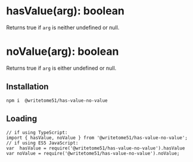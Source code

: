 # hasValue(arg): boolean

Returns true if `arg` is neither undefined or null.

# noValue(arg): boolean

Returns true if `arg` is either undefined or null.


## Installation
`npm i  @writetome51/has-value-no-value`

## Loading
```
// if using TypeScript:
import { hasValue, noValue } from '@writetome51/has-value-no-value';
// if using ES5 JavaScript:
var  hasValue = require('@writetome51/has-value-no-value').hasValue
var noValue = require('@writetome51/has-value-no-value').noValue;
```
